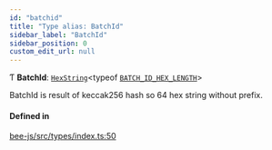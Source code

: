 ```yaml
---
id: "batchid"
title: "Type alias: BatchId"
sidebar_label: "BatchId"
sidebar_position: 0
custom_edit_url: null
---
```


Ƭ **BatchId**: [`HexString`](utils.hex.hexstring.md)<typeof [`BATCH_ID_HEX_LENGTH`](../variables/batch_id_hex_length.md)\>

BatchId is result of keccak256 hash so 64 hex string without prefix.

#### Defined in

[bee-js/src/types/index.ts:50](https://github.com/ethersphere/bee-js/blob/0e69ca1/src/types/index.ts#L50)
